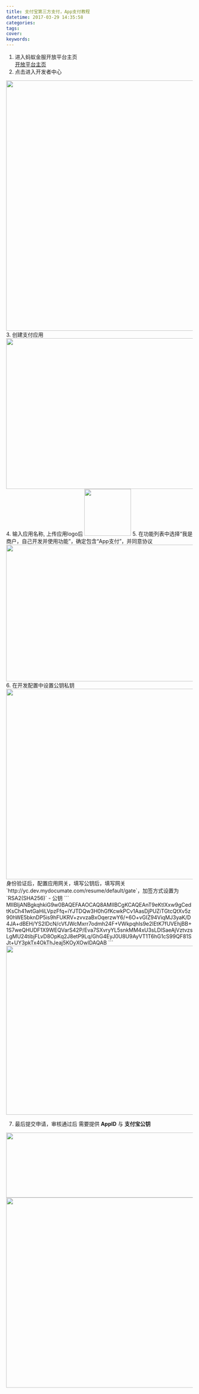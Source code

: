 ```yaml
---
title: 支付宝第三方支付，App支付教程
datetime: 2017-03-29 14:35:58
categories:
tags:
cover:
keywords:
---
```


1. 进入蚂蚁金服开放平台主页  
[开放平台主页](https://openhome.alipay.com/platform/manageHome.htm)
2. 点击进入开发者中心  
<img src="https://ooo.0o0.ooo/2017/03/29/58db572b1c099.jpg" width="1436" height="674"/>
3. 创建支付应用  
<img src="https://ooo.0o0.ooo/2017/03/29/58db57afbe3c3.jpg" width="1430" height="406"/>
4. 输入应用名称, 上传应用logo后
<img src="https://ooo.0o0.ooo/2017/03/29/58db5d67798de.jpg" width="126" height="126"/>
5. 在功能列表中选择“我是商户，自己开发并使用功能”，确定包含“App支付”，并同意协议
<img src="https://ooo.0o0.ooo/2017/03/29/58db58901d9f6.jpg" width="1337" height="368"/>
6. 在开发配置中设置公钥私钥
<img src="https://ooo.0o0.ooo/2017/03/29/58db593c7d6c5.jpg" width="1255" height="513"/>
身份验证后，配置应用网关，填写公钥后，填写网关`http://yc.dev.mydocumate.com/resume/default/gate`，加签方式设置为 `RSA2(SHA256)`
    - 公钥
    ```
    MIIBIjANBgkqhkiG9w0BAQEFAAOCAQ8AMIIBCgKCAQEAnT9eKtlXxw9gCedtKsCh41wtGaHiLVpzFfq+iYJTDQw3H0hGfKcwkPCv1AasDjPUZiTGtcQtXv5z90hWE5bknDP5is9hFUKRV+zvvzaBxOqerzwY6/+6O+vGIZ94ViqMJ3yaK/D4JA+dBEH/YS2lDcN/cVfJWcMxrr7odmh24F+VWkpqhIs9e2lEtK7fUVEhjBB+1S7weQHUDF1X9WEQVarS42P/Eva7SXvryYL5snkMM4xU3sLDlSaeAjVztvzsLgMU24tibjFLvD8OpKq2J8etP9Lq/GhG4EyJ0U8U9AyVT1T6hG1cS99QF81SJt+UY3pkTx4OkThJeaj5KOyXOwIDAQAB
    ```
<img src="https://ooo.0o0.ooo/2017/03/29/58db5a28b9158.jpg" width="726" height="455"/>

7. 最后提交申请，审核通过后
需要提供 **AppID** 与 **支付宝公钥**
<img src="https://ooo.0o0.ooo/2017/03/29/58db5b5ce6105.jpg" width="1042" height="175"/>
<img src="https://ooo.0o0.ooo/2017/03/29/58db5b75ea782.jpg" width="792" height="512"/>
    